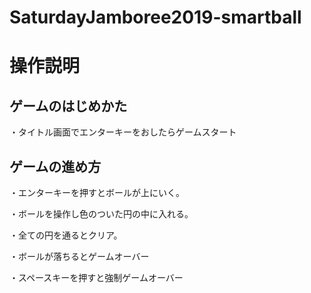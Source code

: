 # SaturdayJamboree2019-smartball
# 操作説明
## ゲームのはじめかた

  ・タイトル画面でエンターキーをおしたらゲームスタート
 
## ゲームの進め方

  ・エンターキーを押すとボールが上にいく。
 
  ・ボールを操作し色のついた円の中に入れる。
  
  ・全ての円を通るとクリア。
  
  ・ボールが落ちるとゲームオーバー
  
  ・スペースキーを押すと強制ゲームオーバー
  
  
